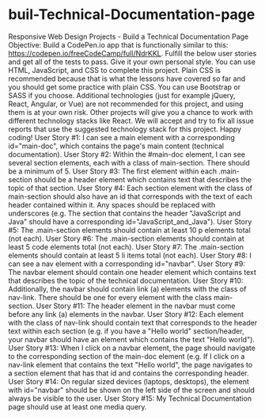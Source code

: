 # buil-Technical-Documentation-page
Responsive Web Design Projects - Build a Technical Documentation Page  Objective: Build a CodePen.io app that is functionally similar to this: https://codepen.io/freeCodeCamp/full/NdrKKL.  Fulfill the below user stories and get all of the tests to pass. Give it your own personal style.  You can use HTML, JavaScript, and CSS to complete this project. Plain CSS is recommended because that is what the lessons have covered so far and you should get some practice with plain CSS. You can use Bootstrap or SASS if you choose. Additional technologies (just for example jQuery, React, Angular, or Vue) are not recommended for this project, and using them is at your own risk. Other projects will give you a chance to work with different technology stacks like React. We will accept and try to fix all issue reports that use the suggested technology stack for this project. Happy coding!  User Story #1: I can see a main element with a corresponding id="main-doc", which contains the page's main content (technical documentation).  User Story #2: Within the #main-doc element, I can see several section elements, each with a class of main-section. There should be a minimum of 5.  User Story #3: The first element within each .main-section should be a header element which contains text that describes the topic of that section.  User Story #4: Each section element with the class of main-section should also have an id that corresponds with the text of each header contained within it. Any spaces should be replaced with underscores (e.g. The section that contains the header "JavaScript and Java" should have a corresponding id="JavaScript_and_Java").  User Story #5: The .main-section elements should contain at least 10 p elements total (not each).  User Story #6: The .main-section elements should contain at least 5 code elements total (not each).  User Story #7: The .main-section elements should contain at least 5 li items total (not each).  User Story #8: I can see a nav element with a corresponding id="navbar".  User Story #9: The navbar element should contain one header element which contains text that describes the topic of the technical documentation.  User Story #10: Additionally, the navbar should contain link (a) elements with the class of nav-link. There should be one for every element with the class main-section.  User Story #11: The header element in the navbar must come before any link (a) elements in the navbar.  User Story #12: Each element with the class of nav-link should contain text that corresponds to the header text within each section (e.g. if you have a "Hello world" section/header, your navbar should have an element which contains the text "Hello world").  User Story #13: When I click on a navbar element, the page should navigate to the corresponding section of the main-doc element (e.g. If I click on a nav-link element that contains the text "Hello world", the page navigates to a section element that has that id and contains the corresponding header.  User Story #14: On regular sized devices (laptops, desktops), the element with id="navbar" should be shown on the left side of the screen and should always be visible to the user.  User Story #15: My Technical Documentation page should use at least one media query.
